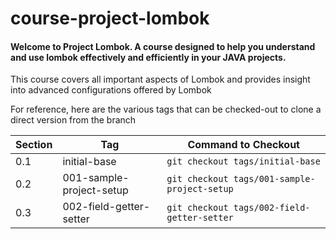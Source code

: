 # course-project-lombok

#### Welcome to Project Lombok. A course designed to help you understand and use lombok effectively and efficiently in your JAVA projects.

This course covers all important aspects of Lombok and provides insight into advanced configurations offered by Lombok

For reference, here are the various tags that can be checked-out to clone a direct version from the branch

| Section | Tag                       | Command to Checkout                           |
|---------|---------------------------|-----------------------------------------------|
| 0.1     | initial-base              | `git checkout tags/initial-base`              |
| 0.2     | 001-sample-project-setup  | `git checkout tags/001-sample-project-setup`  |
| 0.3     | 002-field-getter-setter   | `git checkout tags/002-field-getter-setter`   |



